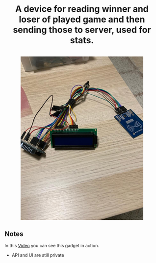 <h1 align="center">
	A device for reading winner and loser of played game and then sending those to server, used for stats.
</h1>

<p align="center">
	<br>
	<img width=400 src="assets/proto_without_breadboard.jpeg">
</p>

## Notes
In this [Video](/assets/arduino-mkr1000-compressed.mov) you can see this gadget in action.
- API and UI are still private
